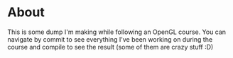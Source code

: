 # About

This is some dump I'm making while following an OpenGL course. You can navigate by commit to see everything I've been working on during the course and compile to see the result (some of them are crazy stuff :D)
